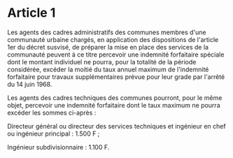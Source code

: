 # Article 1

Les agents des cadres administratifs des communes membres d'une communauté urbaine chargés, en application des dispositions de l'article 1er du décret susvisé, de préparer la mise en place des services de la communauté peuvent à ce titre percevoir une indemnité forfaitaire spéciale dont le montant individuel ne pourra, pour la totalité de la période considérée, excéder la moitié du taux annuel maximum de l'indemnité forfaitaire pour travaux supplémentaires prévue pour leur grade par l'arrêté du 14 juin 1968.

Les agents des cadres techniques des communes pourront, pour le même objet, percevoir une indemnité forfaitaire dont le taux  maximum ne pourra excéder les sommes ci-après :

Directeur général ou directeur des services techniques et ingénieur en chef ou ingénieur principal : 1.500 F ;

Ingénieur subdivisionnaire : 1.100 F.
